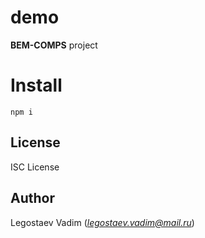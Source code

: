 # demo

**BEM-COMPS** project

# Install

```
npm i
```

## License

ISC License

## Author

Legostaev Vadim (*legostaev.vadim@mail.ru*)
